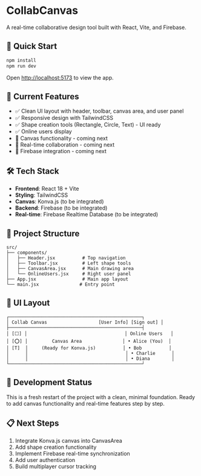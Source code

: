 # CollabCanvas

A real-time collaborative design tool built with React, Vite, and Firebase.

## 🚀 Quick Start

```bash
npm install
npm run dev
```

Open [http://localhost:5173](http://localhost:5173) to view the app.

## 🎯 Current Features

- ✅ Clean UI layout with header, toolbar, canvas area, and user panel
- ✅ Responsive design with TailwindCSS
- ✅ Shape creation tools (Rectangle, Circle, Text) - UI ready
- ✅ Online users display
- 🚧 Canvas functionality - coming next
- 🚧 Real-time collaboration - coming next
- 🚧 Firebase integration - coming next

## 🛠 Tech Stack

- **Frontend**: React 18 + Vite
- **Styling**: TailwindCSS
- **Canvas**: Konva.js (to be integrated)
- **Backend**: Firebase (to be integrated)
- **Real-time**: Firebase Realtime Database (to be integrated)

## 📁 Project Structure

```
src/
├── components/
│   ├── Header.jsx          # Top navigation
│   ├── Toolbar.jsx         # Left shape tools
│   ├── CanvasArea.jsx      # Main drawing area
│   └── OnlineUsers.jsx     # Right user panel
├── App.jsx                 # Main app layout
└── main.jsx               # Entry point
```

## 🎨 UI Layout

```
┌─────────────────────────────────────────────────┐
│ Collab Canvas                   [User Info] [Sign out] │
├─────────────────────────────────────────────────┤
│ [⬜] │                                    │ Online Users   │
│ [⭕] │         Canvas Area               │ • Alice (You)  │
│ [T]  │     (Ready for Konva.js)          │ • Bob          │
│      │                                    │ • Charlie      │
│      │                                    │ • Diana        │
└─────────────────────────────────────────────────┘
```

## 🔄 Development Status

This is a fresh restart of the project with a clean, minimal foundation. 
Ready to add canvas functionality and real-time features step by step.

## 📋 Next Steps

1. Integrate Konva.js canvas into CanvasArea
2. Add shape creation functionality
3. Implement Firebase real-time synchronization
4. Add user authentication
5. Build multiplayer cursor tracking
